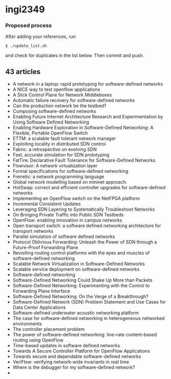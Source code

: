 ingi2349
========

### Proposed process

After adding your references, run

    $ ./update_list.sh

and check for duplicates in the list below.
Then commit and push.

## 43 articles
* A network in a laptop: rapid prototyping for software-defined networks
* A NICE way to test openflow applications
* A Slick Control Plane for Network Middleboxes
* Automatic failure recovery for software-defined networks
* Can the production network be the testbed?
* Composing software-defined networks
* Enabling Future Internet Architecture Research and Experimentation by Using Software Defined Networking
* Enabling Hardware Exploration in Software-Defined Networking: A Flexible, Portable OpenFlow Switch
* ETTM: a scalable fault tolerant network manager
* Exploiting locality in distributed SDN control
* Fabric: a retrospective on evolving SDN
* Fast, accurate simulation for SDN prototyping
* FatTire: Declarative Fault Tolerance for Software-Defined Networks
* Flowvisor: A network virtualization layer
* Formal specifications for software-defined networking
* Frenetic: a network programming language
* Global network modelling based on mininet approach.
* HotSwap: correct and efficient controller upgrades for software-defined networks
* Implementing an OpenFlow switch on the NetFPGA platform
* Incremental Consistent Updates
* Leveraging SDN Layering to Systematically Troubleshoot Networks
* On Bringing Private Traffic into Public SDN Testbeds
* OpenFlow: enabling innovation in campus networks
* Open transport switch: a software defined networking architecture for transport networks
* Parallel simulation of software defined networks
* Protocol Oblivious Forwarding: Unleash the Power of SDN through a Future-Proof Forwarding Plane
* Revisiting routing control platforms with the eyes and muscles of software-defined networking
* Scalable Network Virtualization in Software-Defined Networks
* Scalable service deployment on software-defined networks
* Software-defined networking
* Software-Defined Networking Could Shake Up More than Packets
* Software-Defined Networking: Experimenting with the Control to Forwarding Plane Interface
* Software-Defined Networking: On the Verge of a Breakthrough?
* Software-Defined Network (SDN) Problem Statement and Use Cases for Data Center Applications
* Software-defined underwater acoustic networking platform
* The case for software-defined networking in heterogeneous networked environments
* The controller placement problem
* The power of software-defined networking: line-rate content-based routing using OpenFlow
* Time-based updates in software defined networks
* Towards A Secure Controller Platform for OpenFlow Applications
* Towards secure and dependable software-defined networks
* VeriFlow: verifying network-wide invariants in real time
* Where is the debugger for my software-defined network?
* 
